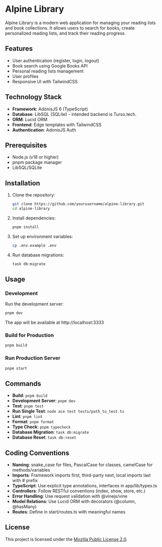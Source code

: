 # Alpine Library

Alpine Library is a modern web application for managing your reading lists and book collections. It allows users to search for books, create personalized reading lists, and track their reading progress.

## Features

- User authentication (register, login, logout)
- Book search using Google Books API
- Personal reading lists management
- User profiles
- Responsive UI with TailwindCSS

## Technology Stack

- **Framework**: AdonisJS 6 (TypeScript)
- **Database**: LibSQL (SQLite) - intended backend is Turso.tech.
- **ORM**: Lucid ORM
- **Frontend**: Edge templates with TailwindCSS
- **Authentication**: AdonisJS Auth

## Prerequisites

- Node.js (v18 or higher)
- pnpm package manager
- LibSQL/SQLite

## Installation

1. Clone the repository:

   ```bash
   git clone https://github.com/yourusername/alpine-library.git
   cd alpine-library
   ```

2. Install dependencies:

   ```bash
   pnpm install
   ```

3. Set up environment variables:

   ```bash
   cp .env.example .env
   ```

4. Run database migrations:
   ```bash
   task db:migrate
   ```

## Usage

### Development

Run the development server:

```bash
pnpm dev
```

The app will be available at http://localhost:3333

### Build for Production

```bash
pnpm build
```

### Run Production Server

```bash
pnpm start
```

## Commands

- **Build**: `pnpm build`
- **Development Server**: `pnpm dev`
- **Test**: `pnpm test`
- **Run Single Test**: `node ace test tests/path_to_test.ts`
- **Lint**: `pnpm lint`
- **Format**: `pnpm format`
- **Type Check**: `pnpm typecheck`
- **Database Migration**: `task db:migrate`
- **Database Reset**: `task db:reset`

## Coding Conventions

- **Naming**: snake_case for files, PascalCase for classes, camelCase for methods/variables
- **Imports**: Framework imports first, third-party next, local imports last with # prefix
- **TypeScript**: Use explicit type annotations, interfaces in app/lib/types.ts
- **Controllers**: Follow RESTful conventions (index, show, store, etc.)
- **Error Handling**: Use request validation with @vinejs/vine
- **Model Relations**: Use Lucid ORM with decorators (@column, @hasMany)
- **Routes**: Define in start/routes.ts with meaningful names

## License

This project is licensed under the [Mozilla Public License 2.0](LICENSE).
